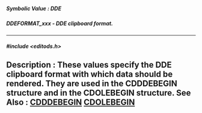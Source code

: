 ##### Symbolic Value : DDE
##### DDEFORMAT_xxx - DDE clipboard format.
---
##### #include <editods.h>
**Description :**
These values specify the DDE clipboard format with which data should be 
rendered.  They are used in the CDDDEBEGIN structure and in the CDOLEBEGIN 
structure.
**See Also :**
[CDDDEBEGIN](D:/md_files/CDDDEBEGIN.md)
[CDOLEBEGIN](D:/md_files/CDOLEBEGIN.md)
---

